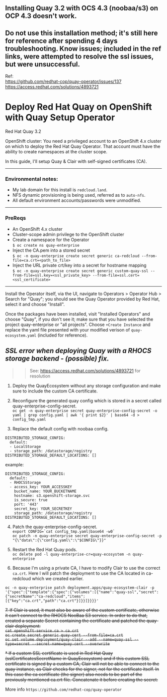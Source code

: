 ## Installing Quay 3.2 with OCS 4.3 (noobaa/s3) on OCP 4.3 doesn't work.

## Do not use this installation method; it's still here for reference after spending 4 days troubleshooting. Know issues; included in the ref links, were attempted to resolve the ssl issues, but were unsuccessful. 


Ref: \
https://github.com/redhat-cop/quay-operator/issues/137 \
https://access.redhat.com/solutions/4893721


# Deploy Red Hat Quay on OpenShift with Quay Setup Operator

Red Hat Quay 3.2

OpenShift cluster: You need a privileged account to an OpenShift 4.x cluster on which to deploy the Red Hat Quay Operator. That account must have the ability to create namespaces at the cluster scope. 

In this guide, I'll setup Quay & Clair with self-signed certificates (CA). 

---
### Environmental notes:

* My lab domain for this install is ```redcloud.land```.
* NFS dynamic provisioning is being used, referred as to ```auto-nfs```.
* All default environment accounts/passwords were unmodified.

---
### PreReqs
* An OpenShift 4.x cluster
* Cluster-scope admin privilege to the OpenShift cluster
* Create a namespace for the Operator \
```$ oc create ns quay-enterprise```
* Inject the CA.pem into a stored secret \
```$ oc -n quay-enterprise create secret generic ca-redcloud --from-file=ca.crt=<path_to_file>```
* Inject the URL private crt/key into a secret for hostname mapping \
```$ oc -n quay-enterprise create secret generic custom-quay-ssl --from-file=ssl.key=<ssl_private_key> --from-file=ssl.cert=<ssl_certificate> ```

---
Install the Operator itself, via the UI, navigate to Operators > Operator Hub > Search for "Quay"; you should see the Quay Operator provided by Red Hat, select it and choose "Install".

Once the packages have been installed, visit "Installed Operators" and choose "Quay", if you don't see it; make sure that you have selected the project quay-enterprise or "all projects". Choose ```+Create Instance``` and replace the yaml file presented with your modified verison of ```quay-ecosystem.yaml``` (included for reference).

## *SSL error when deploying Quay with a RHOCS storage backend - (possible) fix.*
>> See: https://access.redhat.com/solutions/4893721 for resolution

1. Deploy the QuayEcosystem without any storage configuration and make sure to include the custom CA certificate.

2. Reconfigure the generated quay config which is stored in a secret called quay-enterprise-config-secret. \
```oc get -n quay-enterprise secret quay-enterprise-config-secret -o yaml | grep config.yaml | awk '{ print $2}' | base64 -d > config_tmp.yaml```

3. Replace the default config with noobaa config. 
```
DISTRIBUTED_STORAGE_CONFIG:
  default:
  - LocalStorage
  - storage_path: /datastorage/registry
DISTRIBUTED_STORAGE_DEFAULT_LOCATIONS: []
```
example:
```
DISTRIBUTED_STORAGE_CONFIG:
  default:
  - RHOCSStorage
  - access_key: YOUR_ACCESSKEY
    bucket_name: YOUR_BUCKETNAME
    hostname: s3.openshift-storage.svc
    is_secure: true
    port: '443'
    secret_key: YOUR_SECRETKEY
    storage_path: /datastorage/registry
DISTRIBUTED_STORAGE_DEFAULT_LOCATIONS: []
```

4. Patch the quay-enterprise-config-secret. \
``` export CONFIG=`cat config_tmp.yaml|base64 -w0` ``` \
``` oc patch -n quay-enterprise secret quay-enterprise-config-secret -p "{\"data\":{\"config.yaml\":\"$CONFIG\"}}" ```

5. Restart the Red Hat Quay pods. \
``` oc delete pod -l quay-enterprise-cr=quay-ecosystem -n quay-enterprise ```

6. Because I'm using a private CA, I have to modify Clair to use the correct ```ca.crt```. Here I will patch the deployment to use the CA located in ca-redcloud which we created earlier. 

``` oc -n quay-enterprise patch deployment.apps/quay-ecosystem-clair -p '{"spec":{"template":{"spec":{"volumes":[{"name":"quay-ssl","secret":{"secretName":"ca-redcloud","items":[{"key":"ca.crt","path":"ca.crt"}]}}]}}}}' ```

~~7. If Clair is used, it must also be aware of the custom certificate, otherwise it can't connect to the RHOCS NooBaa S3 service. In order to do that, created a separate Secret containing the certificate and patched the quay-clair deployment: \
``` cat openshift-service.ca > ca.crt ``` \
``` oc create secret generic quay-cert --from-file=ca.crt ``` \
``` oc set volume deployment/quay-clair --add --name=quay-ssl --type=secret --secret-name=quay-cert --overwrite ```~~

~~* If a custom SSL certificate is used in Red Hat Quay (sslCertificatesSecretName in QuayEcosystem) and if this custom SSL certificate is signed by a custom CA, Clair will not be able to connect to the quay instance, as Clair checks for the signer, not for the certificate itself.
In this case the ca certificate (the signer) also needs to be part of the previously mentioned ca.crt file. Concatenate it before creating the secret:~~

More info ```https://github.com/redhat-cop/quay-operator```